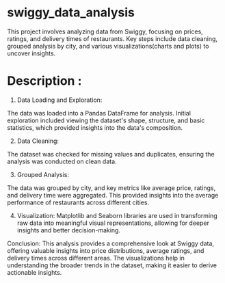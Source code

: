 # swiggy_data_analysis
This project involves analyzing data from Swiggy, focusing on prices, ratings, and delivery times of restaurants. Key steps include data cleaning, grouped analysis by city, and various visualizations(charts and plots) to uncover insights.


# Description :

1. Data Loading and Exploration:

The data was loaded into a Pandas DataFrame for analysis.
Initial exploration included viewing the dataset's shape, structure, and basic statistics, which provided insights into the data's composition.

2. Data Cleaning:

The dataset was checked for missing values and duplicates, ensuring the analysis was conducted on clean data.

3. Grouped Analysis:

The data was grouped by city, and key metrics like average price, ratings, and delivery time were aggregated. This provided insights into the average performance of restaurants across different cities.

4. Visualization:
Matplotlib and Seaborn libraries are used in transforming raw data into meaningful visual representations, allowing for deeper insights and better decision-making.

Conclusion:
This analysis provides a comprehensive look at Swiggy data, offering valuable insights into price distributions, average ratings, and delivery times across different areas. The visualizations help in understanding the broader trends in the dataset, making it easier to derive actionable insights.

